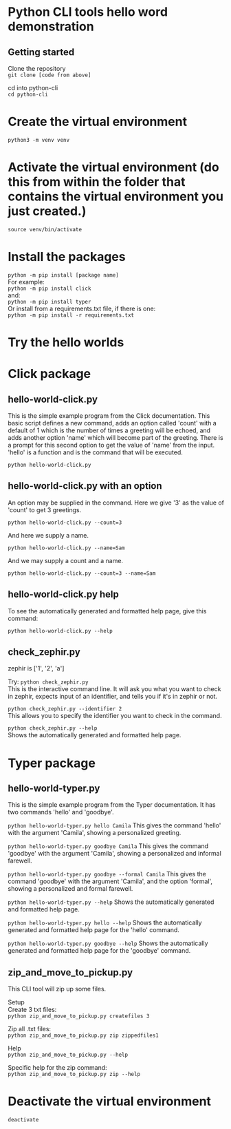 # Python CLI tools hello word demonstration

## Getting started

Clone the repository  
```git clone [code from above]``` 

cd into python-cli  
```cd python-cli```

# Create the virtual environment
```python3 -m venv venv```

# Activate the virtual environment (do this from within the folder that contains the virtual environment you just created.)
```source venv/bin/activate```

# Install the packages
```python -m pip install [package name]```  
For example:  
```python -m pip install click```  
and:  
```python -m pip install typer```  
Or install from a requirements.txt file, if there is one:  
```python -m pip install -r requirements.txt```

# Try the hello worlds
# Click package

## hello-world-click.py
This is the simple example program from the Click documentation. This basic script defines a new command, adds an option called 'count' with a default of 1 which is the number of times a greeting will be echoed, and adds another option 'name' which will become part of the greeting. There is a prompt for this second option to get the value of 'name' from the input. 'hello' is a function and is the command that will be executed.

```python hello-world-click.py```  

## hello-world-click.py with an option
An option may be supplied in the command. Here we give '3' as the value of 'count' to get 3 greetings.

```python hello-world-click.py --count=3```  

And here we supply a name.

```python hello-world-click.py --name=Sam```  

And we may supply a count and a name.

```python hello-world-click.py --count=3 --name=Sam```  

## hello-world-click.py help
To see the automatically generated and formatted help page, give this command:

```python hello-world-click.py --help```

## check_zephir.py
zephir is ['1', '2', 'a']

Try:
```python check_zephir.py```  
This is the interactive command line. It will ask you what you want to check in zephir, expects input of an identifier, and tells you if it's in zephir or not.

```python check_zephir.py --identifier 2```  
This allows you to specify the identifier you want to check in the command.

```python check_zephir.py --help```  
Shows the automatically generated and formatted help page.

# Typer package
## hello-world-typer.py
This is the simple example program from the Typer documentation. It has two commands 'hello' and 'goodbye'.

```python hello-world-typer.py hello Camila```
This gives the command 'hello' with the argument 'Camila', showing a personalized greeting.

```python hello-world-typer.py goodbye Camila```
This gives the command 'goodbye' with the argument 'Camila', showing a personalized and informal farewell.

```python hello-world-typer.py goodbye --formal Camila```
This gives the command 'goodbye' with the argument 'Camila', and the option 'formal', showing a personalized and formal farewell.

```python hello-world-typer.py --help```
Shows the automatically generated and formatted help page.

```python hello-world-typer.py hello --help```
Shows the automatically generated and formatted help page for the 'hello' command.

```python hello-world-typer.py goodbye --help```
Shows the automatically generated and formatted help page for the 'goodbye' command.

## zip_and_move_to_pickup.py
This CLI tool will zip up some files.  

Setup  
Create 3 txt files:  
```python zip_and_move_to_pickup.py createfiles 3```

Zip all .txt files:  
```python zip_and_move_to_pickup.py zip zippedfiles1```

Help  
```python zip_and_move_to_pickup.py --help```

Specific help for the zip command:  
```python zip_and_move_to_pickup.py zip --help```

# Deactivate the virtual environment
```deactivate```

